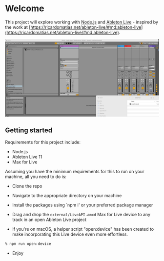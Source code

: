 # Welcome

This project will explore working with [Node.js](https://nodejs.org/en) and [Ableton Live](https://www.ableton.com/en/live/) - inspired by the work at [https://ricardomatias.net/ableton-live/#md:ableton-live](https://ricardomatias.net/ableton-live/#md:ableton-live).

![assets/drag-liveAPI-device-to-ableton-live.gif](assets/drag-liveAPI-device-to-ableton-live.gif)

## Getting started

Requirements for this project include:

- Node.js
- Ableton Live 11
- Max for Live

Assuming you have the minimum requirements for this to run on your machine, all you need to do is:

- Clone the repo
- Navigate to the appropriate directory on your machine
- Install the packages using `npm i' or your preferred package manager
- Drag and drop the `external/LiveAPI.amxd` Max for Live device to any track in an open Ableton Live project

- If you're on macOS, a helper script "open:device" has been created to make incorporating this Live device even more effortless.

```sh
% npm run open:device
```

- Enjoy
